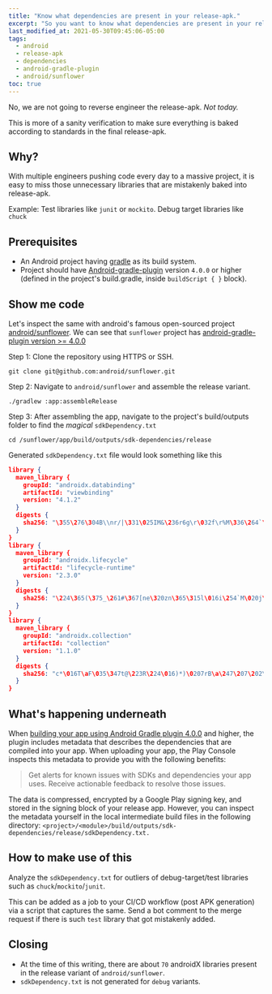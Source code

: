 ```yaml
---
title: "Know what dependencies are present in your release-apk."
excerpt: "So you want to know what dependencies are present in your release-apk."
last_modified_at: 2021-05-30T09:45:06-05:00
tags: 
  - android
  - release-apk
  - dependencies
  - android-gradle-plugin
  - android/sunflower
toc: true
---
```


No, we are not going to reverse engineer the release-apk. _Not today._

This is more of a sanity verification to make sure everything is
baked according to standards in the final release-apk.

## Why?

With multiple engineers pushing code every day to a massive project, it is easy to miss those unnecessary libraries that are mistakenly baked into release-apk.

Example:
Test libraries like `junit` or `mockito`.
Debug target libraries like `chuck`

## Prerequisites

- An Android project having [gradle](https://gradle.org/) as its build system.
- Project should have [Android-gradle-plugin](https://developer.android.com/studio/releases/gradle-plugin) version `4.0.0` or higher (defined in the project's build.gradle, inside `buildScript { }` block).

## Show me code

Let's inspect the same with android's famous open-sourced project [android/sunflower](https://github.com/android/sunflower).
We can see that `sunflower` project has [android-gradle-plugin version >= 4.0.0](https://github.com/android/sunflower/blob/main/build.gradle#L62)

Step 1: Clone the repository using HTTPS or SSH.

```shell
git clone git@github.com:android/sunflower.git
```

Step 2: Navigate to `android/sunflower` and assemble the release variant.

```shell
./gradlew :app:assembleRelease
```

Step 3: After assembling the app, navigate to the project's build/outputs folder to find the *magical* `sdkDependency.txt`

```shell
cd /sunflower/app/build/outputs/sdk-dependencies/release
```

Generated `sdkDependency.txt` file would look something like this

```json
library {
  maven_library {
    groupId: "androidx.databinding"
    artifactId: "viewbinding"
    version: "4.1.2"
  }
  digests {
    sha256: "\355\276\304B\\nr/|\331\025IM&\236r6g\r\032f\r%M\336\264`\027\270-\246g"
  }
}
library {
  maven_library {
    groupId: "androidx.lifecycle"
    artifactId: "lifecycle-runtime"
    version: "2.3.0"
  }
  digests {
    sha256: "\224\365(\375_\261#\367[ne\320zn\365\315l\016i\254`M\020j\252\022pR\202Eb4"
  }
}
library {
  maven_library {
    groupId: "androidx.collection"
    artifactId: "collection"
    version: "1.1.0"
  }
  digests {
    sha256: "c*\016T\aF\035\347t@\223R\224\016)*)\0207rB\a\247\207\202\fw\332\367\323;r"
  }
}
```

## What's happening underneath

When [building your app using Android Gradle plugin 4.0.0](https://developer.android.com/studio/releases/gradle-plugin#dependency-metadata) and higher, the plugin includes metadata that describes the dependencies that are compiled into your app. When uploading your app, the Play Console inspects this metadata to provide you with the following benefits:


> Get alerts for known issues with SDKs and dependencies your app uses. Receive actionable feedback to resolve those issues.


The data is compressed, encrypted by a Google Play signing key, and stored in the signing block of your release app.
However, you can inspect the metadata yourself in the local intermediate build files in the following directory:
`<project>/<module>/build/outputs/sdk-dependencies/release/sdkDependency.txt.`

## How to make use of this

Analyze the `sdkDependency.txt` for outliers of debug-target/test libraries such as `chuck`/`mockito`/`junit`.

This can be added as a job to your CI/CD workflow (post APK generation) via a script that captures the same.
Send a bot comment to the merge request if there is such `test` library that got mistakenly added.

## Closing


- At the time of this writing, there are about `70` androidX libraries present in the release variant of `android/sunflower`.
- `sdkDependency.txt` is not generated for `debug` variants.